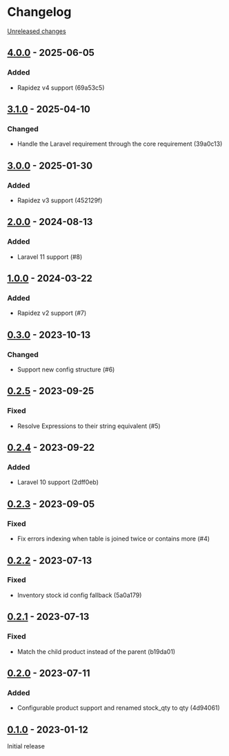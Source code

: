 # Changelog 

[Unreleased changes](https://github.com/rapidez/msi/compare/4.0.0...master)
## [4.0.0](https://github.com/rapidez/msi/releases/tag/4.0.0) - 2025-06-05

### Added

- Rapidez v4 support (69a53c5)

## [3.1.0](https://github.com/rapidez/msi/releases/tag/3.1.0) - 2025-04-10

### Changed

- Handle the Laravel requirement through the core requirement (39a0c13)

## [3.0.0](https://github.com/rapidez/msi/releases/tag/3.0.0) - 2025-01-30

### Added

- Rapidez v3 support (452129f)


## [2.0.0](https://github.com/rapidez/msi/releases/tag/2.0.0) - 2024-08-13

### Added

- Laravel 11 support (#8)

## [1.0.0](https://github.com/rapidez/msi/releases/tag/1.0.0) - 2024-03-22

### Added

- Rapidez v2 support (#7)

## [0.3.0](https://github.com/rapidez/msi/releases/tag/0.3.0) - 2023-10-13

### Changed

- Support new config structure (#6)

## [0.2.5](https://github.com/rapidez/msi/releases/tag/0.2.5) - 2023-09-25

### Fixed

- Resolve Expressions to their string equivalent (#5)

## [0.2.4](https://github.com/rapidez/msi/releases/tag/0.2.4) - 2023-09-22

### Added

- Laravel 10 support (2dff0eb)

## [0.2.3](https://github.com/rapidez/msi/releases/tag/0.2.3) - 2023-09-05

### Fixed

- Fix errors indexing when table is joined twice or contains more (#4)

## [0.2.2](https://github.com/rapidez/msi/releases/tag/0.2.2) - 2023-07-13

### Fixed

- Inventory stock id config fallback (5a0a179)

## [0.2.1](https://github.com/rapidez/msi/releases/tag/0.2.1) - 2023-07-13

### Fixed

- Match the child product instead of the parent (b19da01)

## [0.2.0](https://github.com/rapidez/msi/releases/tag/0.2.0) - 2023-07-11

### Added

- Configurable product support and renamed stock_qty to qty (4d94061)

## [0.1.0](https://github.com/rapidez/msi/releases/tag/0.1.0) - 2023-01-12

Initial release

